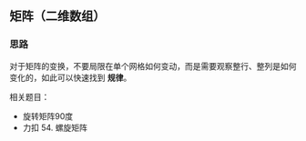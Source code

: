 ## 矩阵（二维数组）

### 思路

对于矩阵的变换，不要局限在单个网格如何变动，而是需要观察整行、整列是如何变化的，如此可以快速找到 **规律**。

相关题目：

* 旋转矩阵90度
* 力扣 54. 螺旋矩阵

